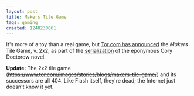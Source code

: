 ```yaml
---
layout: post
title: Makers Tile Game
tags: gaming
created: 1248230061
---
```

It's more of a toy than a real game, but [Tor.com has announced](http://www.tor.com/index.php?option=com_content&view=blog&id=47966) the *Makers* Tile Game, v. 2x2, as part of the [serialization](http://www.tor.com/index.php?option=com_content&view=blog&id=37468) of the eponymous Cory Doctorow novel.

**Update:** The 2x2 tile game (~~https://www.tor.com/images/stories/blogs/makers-tile-game/~~) and its successors are all 404.  Like Flash itself, they're dead; the Internet just doesn't know it yet.
